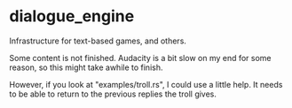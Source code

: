 # dialogue_engine
Infrastructure for text-based games, and others. 

Some content is not finished. Audacity is a bit slow on my end for some reason, so this might take awhile to finish. 

However, if you look at "examples/troll.rs", I could use a little help. It needs to be able to return to the previous replies the troll gives. 
